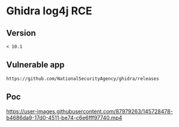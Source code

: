 # Ghidra log4j RCE

## Version

```
< 10.1
```

## Vulnerable app

```
https://github.com/NationalSecurityAgency/ghidra/releases
```

## Poc

https://user-images.githubusercontent.com/87979263/145728478-b4686da9-17d0-4511-be74-c6e6fff97740.mp4


